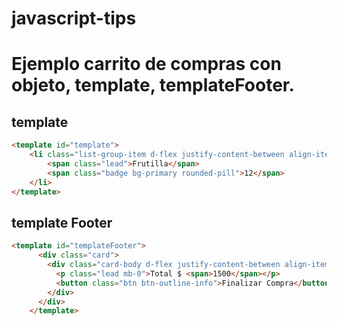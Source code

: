 # javascript-tips

# Ejemplo carrito de compras con objeto, template, templateFooter.


## template
```html
<template id="template">
    <li class="list-group-item d-flex justify-content-between align-items-center">
        <span class="lead">Frutilla</span>
        <span class="badge bg-primary rounded-pill">12</span>
    </li>
</template>
````

## template Footer
```html
<template id="templateFooter">            
      <div class="card">
        <div class="card-body d-flex justify-content-between align-items-center">
          <p class="lead mb-0">Total $ <span>1500</span></p>
          <button class="btn btn-outline-info">Finalizar Compra</button>
        </div>
      </div>
    </template>